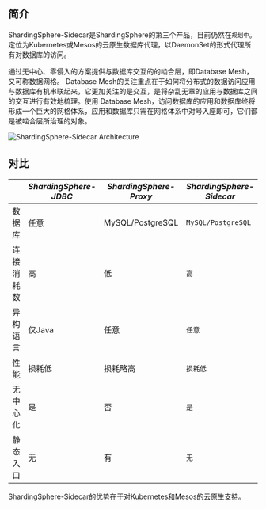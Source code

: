 
## 简介

ShardingSphere-Sidecar是ShardingSphere的第三个产品，目前仍然在`规划中`。
定位为Kubernetes或Mesos的云原生数据库代理，以DaemonSet的形式代理所有对数据库的访问。

通过无中心、零侵入的方案提供与数据库交互的的啮合层，即Database Mesh，又可称数据网格。
Database Mesh的关注重点在于如何将分布式的数据访问应用与数据库有机串联起来，它更加关注的是交互，是将杂乱无章的应用与数据库之间的交互进行有效地梳理。使用 Database Mesh，访问数据库的应用和数据库终将形成一个巨大的网格体系，应用和数据库只需在网格体系中对号入座即可，它们都是被啮合层所治理的对象。

![ShardingSphere-Sidecar Architecture](https://shardingsphere.apache.org/document/current/img/shardingsphere-sidecar-brief.png)

## 对比

|          | *ShardingSphere-JDBC* | *ShardingSphere-Proxy* | *ShardingSphere-Sidecar* |
| -------- | --------------------- | ---------------------- | ------------------------ |
| 数据库    | 任意                  | MySQL/PostgreSQL       | `MySQL/PostgreSQL`        |
| 连接消耗数 | 高                   | 低                     | `高`                       |
| 异构语言   | 仅Java               | 任意                    | `任意`                    |
| 性能      | 损耗低                | 损耗略高                | `损耗低`                   |
| 无中心化  | 是                    | 否                     | `是`                       |
| 静态入口  | 无                    | 有                     | `无`                       |

ShardingSphere-Sidecar的优势在于对Kubernetes和Mesos的云原生支持。
